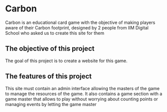 # Carbon

Carbon is an educational card game with the objective of making players aware of their Carbon footprint, designed by 2 people from IIM Digital School who asked us to create this site for them 

## The objective of this project

The goal of this project is to create a website for this game.

## The features of this project

This site must contain an admin interface allowing the masters of the game to manage the resources of the game.
It also contains a game section with a game master that allows to play without worrying about counting points or managing events by letting the game master
